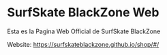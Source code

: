 # SurfSkate BlackZone Web
Esta es la Pagina Web Official de SurfSkate BlackZone

Website: https://surfskateblackzone.github.io/shop/#/